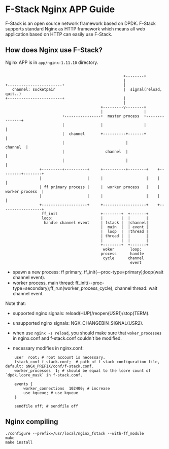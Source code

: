 # F-Stack Nginx APP Guide

F-Stack is an open source network framework based on DPDK. F-Stack supports standard Nginx as HTTP framework which means all web application based on HTTP can easily use F-Stack.

## How does Nginx use F-Stack?

  Nginx APP is in `app/nginx-1.11.10` directory.

```

                                                    +--------+
                                                    |
+------------------------+                          |
   channel: socketpair                              |  signal(reload, quit..)
+------------------------+                          |
                                                    |
                                          +---------v--------+
                                          |                  |
                         +----------------+  master process  +---------------+
                         |                |                  |               |
                         |  channel       +----------+-------+               |
                         |                           |              channel  |
                         |                  channel  |                       |
                         |                           |                       |
               +---------+----------+     +----------+--------+    +---------+--------+
               |                    |     |                   |    |                  |
               | ff primary process |     |  worker process   |    |  worker process  |
               |                    |     |                   |    |                  |
               +--------------------+     +-------------------+    +------------------+
                ff_init                   +--------+  +-------+
                loop:                     |        |  |       |
                 handle channel event     | fstack |  |channel|
                                          |  main  |  | event |
                                          |  loop  |  |thread |
                                          | thread |  |       |
                                          |        |  |       |
                                          +--------+  +-------+
                                           woker       loop:
                                          process      handle
                                           cycle      channel
                                                       event

```

- spawn a new process: ff primary, ff_init(--proc-type=primary);loop(wait channel event).
- worker process, main thread: ff_init(--proc-type=secondary);ff_run(worker_process_cycle), channel thread: wait channel event.

Note that:
- supported nginx signals: reload(HUP)/reopen(USR1)/stop(TERM).

- unsupported nginx signals: NGX_CHANGEBIN_SIGNAL(USR2).

- when use `nginx -s reload`, you should make sure that `woker_processes` in nginx.conf and f-stack.conf couldn't be modified.

- necessary modifies in nginx.conf:

```
    user  root; # root account is necessary.
    fstack_conf f-stack.conf;  # path of f-stack configuration file, default: $NGX_PREFIX/conf/f-stack.conf.
	worker_processes  1; # should be equal to the lcore count of `dpdk.lcore_mask` in f-stack.conf.

	events {
		worker_connections  102400; # increase
		use kqueue; # use kqueue
	}

	sendfile off; # sendfile off
```

## Nginx compiling
	./configure --prefix=/usr/local/nginx_fstack --with-ff_module
	make
	make install

